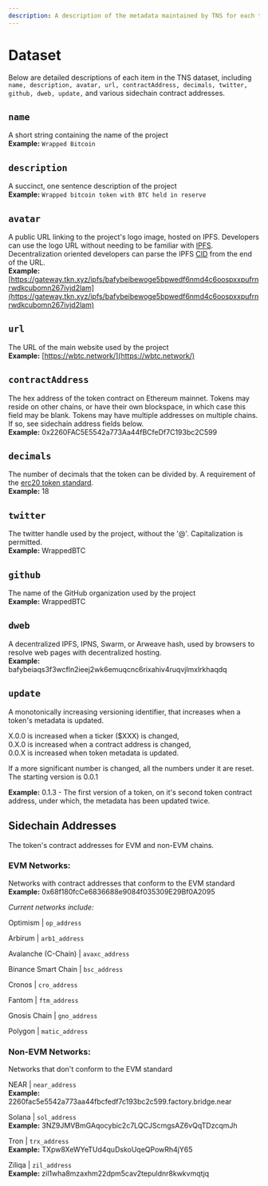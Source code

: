 ```yaml
---
description: A description of the metadata maintained by TNS for each token
---
```


# Dataset

Below are detailed descriptions of each item in the TNS dataset, including `name, description, avatar, url, contractAddress, decimals, twitter, github, dweb, update,` and various sidechain contract addresses.

## `name`

A short string containing the name of the project\
**Example:** `Wrapped Bitcoin`&#x20;

## `description`

A succinct, one sentence description of the project\
**Example:** `Wrapped bitcoin token with BTC held in reserve`

## `avatar`

A public URL linking to the project's logo image, hosted on IPFS. Developers can use the logo URL without needing to be familiar with [IPFS](https://ipfs.tech/). Decentralization oriented developers can parse the IPFS [CID](https://docs.ipfs.tech/concepts/content-addressing/) from the end of the URL.\
**Example:** [https://gateway.tkn.xyz/ipfs/bafybeibewoge5bpwedf6nmd4c6oospxxpufrnrwdkcubomn267ivjd2lam](https://gateway.tkn.xyz/ipfs/bafybeibewoge5bpwedf6nmd4c6oospxxpufrnrwdkcubomn267ivjd2lam)

## `url`

The URL of the main website used by the project\
**Example:** [https://wbtc.network/](https://wbtc.network/)

## `contractAddress`

The hex address of the token contract on Ethereum mainnet. Tokens may reside on other chains, or have their own blockspace, in which case this field may be blank. Tokens may have multiple addresses on multiple chains. If so, see sidechain address fields below.\
**Example:** 0x2260FAC5E5542a773Aa44fBCfeDf7C193bc2C599

## **`decimals`**

The number of decimals that the token can be divided by. A requirement of the [erc20 token standard](https://docs.openzeppelin.com/contracts/3.x/api/token/erc20#ERC20-decimals--).\
**Example:** 18

## `twitter`

The twitter handle used by the project, without the '@'. Capitalization is permitted.\
**Example:** WrappedBTC

## `github`

The name of the GitHub organization used by the project\
**Example:** WrappedBTC

## `dweb`

A decentralized IPFS, IPNS, Swarm, or Arweave hash, used by browsers to resolve web pages with decentralized hosting.\
**Example:** bafybeiaqs3f3wcfln2ieej2wk6emuqcnc6rixahiv4ruqvjlmxlrkhaqdq

## `update`

A monotonically increasing versioning identifier, that increases when a token's metadata is updated.&#x20;

X.0.0 is increased when a ticker ($XXX) is changed, \
0.X.0 is increased when a contract address is changed, \
0.0.X is increased when token metadata is updated.&#x20;

If a more significant number is changed, all the numbers under it are reset. The starting version is 0.0.1

**Example:** 0.1.3 - The first version of a token, on it's second token contract address, under which, the metadata has been updated twice.

## Sidechain Addresses

The token's contract addresses for EVM and non-EVM chains.&#x20;

### EVM Networks:

Networks with contract addresses that conform to the EVM standard\
**Example:** 0x68f180fcCe6836688e9084f035309E29Bf0A2095

_Current networks include:_

Optimism | `op_address`

Arbirum | `arb1_address`

Avalanche (C-Chain) | `avaxc_address`

Binance Smart Chain | `bsc_address`

Cronos | `cro_address`

Fantom | `ftm_address`

Gnosis Chain | `gno_address`

Polygon | `matic_address`

### Non-EVM Networks:

Networks that don't conform to the EVM standard

NEAR | `near_address`\
**Example:** 2260fac5e5542a773aa44fbcfedf7c193bc2c599.factory.bridge.near

Solana | `sol_address`\
**Example:** 3NZ9JMVBmGAqocybic2c7LQCJScmgsAZ6vQqTDzcqmJh

Tron | `trx_address`\
**Example:** TXpw8XeWYeTUd4quDskoUqeQPowRh4jY65

Ziliqa | `zil_address`\
**Example:** zil1wha8mzaxhm22dpm5cav2tepuldnr8kwkvmqtjq
